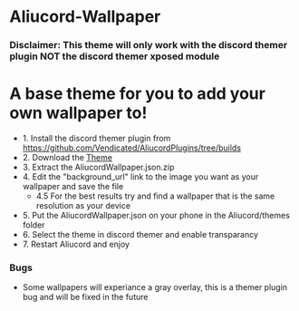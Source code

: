 # Aliucord-Wallpaper
### Disclaimer: This theme will only work with the discord themer plugin NOT the discord themer xposed module

# A base theme for you to add your own wallpaper to!
* 1\. Install the discord themer plugin from https://github.com/Vendicated/AliucordPlugins/tree/builds
* 2\. Download the [Theme](https://downgit.github.io/#/home?url=https://github.com/hairyfred/Aliucord-Wallpaper/blob/main/AliucordWallpaper.json)
* 3\. Extract the AliucordWallpaper.json.zip
* 4\. Edit the "background_url" link to the image you want as your wallpaper and save the file
  * 4.5 For the best results try and find a wallpaper that is the same resolution as your device
* 5\. Put the AliucordWallpaper.json on your phone in the Aliucord/themes folder
* 6\. Select the theme in discord themer and enable transparancy
* 7\. Restart Aliucord and enjoy


### Bugs
* Some wallpapers will experiance a gray overlay, this is a themer plugin bug and will be fixed in the future
